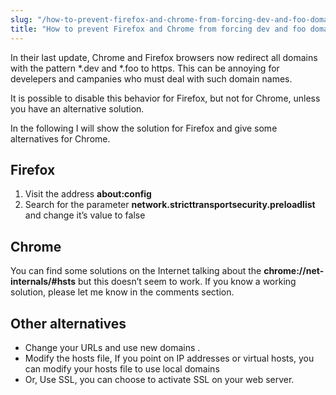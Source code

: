 ```yaml
---
slug: "/how-to-prevent-firefox-and-chrome-from-forcing-dev-and-foo-domains-to-use-https/"
title: "How to prevent Firefox and Chrome from forcing dev and foo domains to use https"
---
```


In their last update, Chrome and Firefox browsers now redirect all domains with the pattern *.dev and *.foo to https. This can be annoying for develepers and campanies who must deal with such domain names.

It is possible to disable this behavior for Firefox, but not for Chrome, unless you have an alternative solution.

In the following I will show the solution for Firefox and give some alternatives for Chrome.

## Firefox

1. Visit the address **about:config**
2. Search for the parameter **network.stricttransportsecurity.preloadlist** and change it’s value to false

## Chrome
You can find some solutions on the Internet talking about the **chrome://net-internals/#hsts**  but this doesn’t seem to work. If you know a working solution, please let me know in the comments section.

## Other alternatives
- Change your URLs and use new domains .
- Modify the hosts file, If you point on IP addresses or virtual hosts, you can modify your hosts file to use local domains
- Or, Use SSL, you can choose to activate SSL on your web server.
